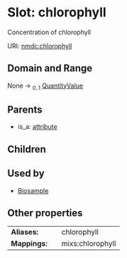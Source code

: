 
# Slot: chlorophyll


Concentration of chlorophyll

URI: [nmdc:chlorophyll](https://microbiomedata/meta/chlorophyll)


## Domain and Range

None &#8594;  <sub>0..1</sub> [QuantityValue](QuantityValue.md)

## Parents

 *  is_a: [attribute](attribute.md)

## Children


## Used by

 * [Biosample](Biosample.md)

## Other properties

|  |  |  |
| --- | --- | --- |
| **Aliases:** | | chlorophyll |
| **Mappings:** | | mixs:chlorophyll |

